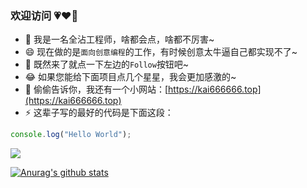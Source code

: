 ### 欢迎访问 💗❤️💖

- 🔭 我是一名全沾工程师，啥都会点，啥都不厉害~
- 😄 现在做的是`面向创意编程`的工作，有时候创意太牛逼自己都实现不了~
- 💬 既然来了就点一下左边的`Follow`按钮吧~
- 😂 如果您能给下面项目点几个星星，我会更加感激的~
- 👯 偷偷告诉你，我还有一个小网站：[https://kai666666.top](https://kai666666.top)
- ⚡ 这辈子写的最好的代码是下面这段：

```JavaScript
console.log("Hello World");
```

![](http://e0.ifengimg.com/02/2019/0320/8C88D77D86623F1ABF6739DD9B749EFCCBA45EE9_size224_w640_h427.gif)

[![Anurag's github stats](https://github-readme-stats.vercel.app/api?username=KaiOrange)](https://github.com/anuraghazra/github-readme-stats)